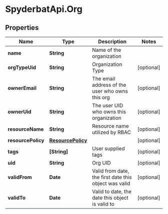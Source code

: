 # SpyderbatApi.Org

## Properties

Name | Type | Description | Notes
------------ | ------------- | ------------- | -------------
**name** | **String** | Name of the organization | 
**orgTypeUid** | **String** | Organization Type | [optional] 
**ownerEmail** | **String** | The email address of the user who owns this org | [optional] 
**ownerUid** | **String** | The user UID who owns this organization | [optional] 
**resourceName** | **String** | Resource name utilized by RBAC | [optional] 
**resourcePolicy** | [**ResourcePolicy**](ResourcePolicy.md) |  | [optional] 
**tags** | **[String]** | User supplied tags | [optional] 
**uid** | **String** | Org UID | [optional] 
**validFrom** | **Date** | Valid from date, the first date this object was valid | [optional] 
**validTo** | **Date** | Valid to date, the date this object is valid to | [optional] 


